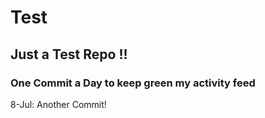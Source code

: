 # Test
## Just a Test Repo !!
### One Commit a Day to keep green my activity feed 

8-Jul: Another Commit!


